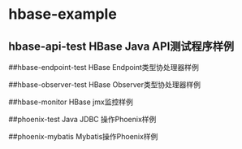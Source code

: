 # hbase-example
## hbase-api-test HBase Java API测试程序样例
 
##hbase-endpoint-test HBase Endpoint类型协处理器样例

##hbase-observer-test HBase Observer类型协处理器样例

##hbase-monitor HBase jmx监控样例

##phoenix-test Java JDBC 操作Phoenix样例

##phoenix-mybatis Mybatis操作Phoenix样例
